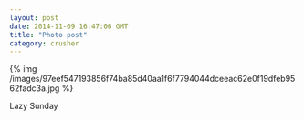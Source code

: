 ```yaml
---
layout: post
date: 2014-11-09 16:47:06 GMT
title: "Photo post"
category: crusher
---
```

{% img /images/97eef547193856f74ba85d40aa1f6f7794044dceeac62e0f19dfeb9562fadc3a.jpg %}

Lazy Sunday
